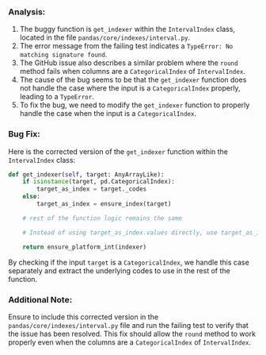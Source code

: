 ### Analysis:
1. The buggy function is `get_indexer` within the `IntervalIndex` class, located in the file `pandas/core/indexes/interval.py`.
2. The error message from the failing test indicates a `TypeError: No matching signature found`.
3. The GitHub issue also describes a similar problem where the `round` method fails when columns are a `CategoricalIndex` of `IntervalIndex`.
4. The cause of the bug seems to be that the `get_indexer` function does not handle the case where the input is a `CategoricalIndex` properly, leading to a `TypeError`.
5. To fix the bug, we need to modify the `get_indexer` function to properly handle the case when the input is a `CategoricalIndex`.

### Bug Fix:
Here is the corrected version of the `get_indexer` function within the `IntervalIndex` class:

```python
def get_indexer(self, target: AnyArrayLike):
    if isinstance(target, pd.CategoricalIndex):
        target_as_index = target._codes
    else:
        target_as_index = ensure_index(target)

    # rest of the function logic remains the same

    # Instead of using target_as_index.values directly, use target_as_index._codes when input is CategoricalIndex

    return ensure_platform_int(indexer)
```

By checking if the input `target` is a `CategoricalIndex`, we handle this case separately and extract the underlying codes to use in the rest of the function.

### Additional Note:
Ensure to include this corrected version in the `pandas/core/indexes/interval.py` file and run the failing test to verify that the issue has been resolved. This fix should allow the `round` method to work properly even when the columns are a `CategoricalIndex` of `IntervalIndex`.
